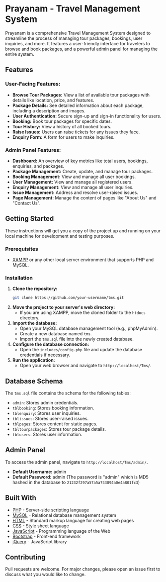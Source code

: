 # Prayanam - Travel Management System

Prayanam is a comprehensive Travel Management System designed to streamline the process of managing tour packages, bookings, user inquiries, and more. It features a user-friendly interface for travelers to browse and book packages, and a powerful admin panel for managing the entire system.

## Features

### User-Facing Features:
- **Browse Tour Packages:** View a list of available tour packages with details like location, price, and features.
- **Package Details:** See detailed information about each package, including a description and images.
- **User Authentication:** Secure sign-up and sign-in functionality for users.
- **Booking:** Book tour packages for specific dates.
- **Tour History:** View a history of all booked tours.
- **Raise Issues:** Users can raise tickets for any issues they face.
- **Enquiry Form:** A form for users to make inquiries.

### Admin Panel Features:
- **Dashboard:** An overview of key metrics like total users, bookings, enquiries, and packages.
- **Package Management:** Create, update, and manage tour packages.
- **Booking Management:** View and manage all user bookings.
- **User Management:** View and manage all registered users.
- **Enquiry Management:** View and manage all user inquiries.
- **Issue Management:** Address and resolve user-raised issues.
- **Page Management:** Manage the content of pages like "About Us" and "Contact Us".

## Getting Started

These instructions will get you a copy of the project up and running on your local machine for development and testing purposes.

### Prerequisites

- [XAMPP](https://www.apachefriends.org/index.html) or any other local server environment that supports PHP and MySQL.

### Installation

1. **Clone the repository:**
   ```bash
   git clone https://github.com/your-username/tms.git
   ```
2. **Move the project to your server's web directory:**
   - If you are using XAMPP, move the cloned folder to the `htdocs` directory.
3. **Import the database:**
   - Open your MySQL database management tool (e.g., phpMyAdmin).
   - Create a new database named `tms`.
   - Import the `tms.sql` file into the newly created database.
4. **Configure the database connection:**
   - Open the `includes/config.php` file and update the database credentials if necessary.
5. **Run the application:**
   - Open your web browser and navigate to `http://localhost/Tms/`.

## Database Schema

The `tms.sql` file contains the schema for the following tables:

- `admin`: Stores admin credentials.
- `tblbooking`: Stores booking information.
- `tblenquiry`: Stores user inquiries.
- `tblissues`: Stores user-raised issues.
- `tblpages`: Stores content for static pages.
- `tbltourpackages`: Stores tour package details.
- `tblusers`: Stores user information.

## Admin Panel

To access the admin panel, navigate to `http://localhost/Tms/admin/`.

- **Default Username:** admin
- **Default Password:** admin (The password is "admin" which is MD5 hashed in the database to `21232f297a57a5a743894a0e4a801fc3`)

## Built With

- [PHP](https://www.php.net/) - Server-side scripting language
- [MySQL](https://www.mysql.com/) - Relational database management system
- [HTML](https://developer.mozilla.org/en-US/docs/Web/HTML) - Standard markup language for creating web pages
- [CSS](https://developer.mozilla.org/en-US/docs/Web/CSS) - Style sheet language
- [JavaScript](https://developer.mozilla.org/en-US/docs/Web/JavaScript) - Programming language of the Web
- [Bootstrap](https://getbootstrap.com/) - Front-end framework
- [jQuery](https://jquery.com/) - JavaScript library

## Contributing

Pull requests are welcome. For major changes, please open an issue first to discuss what you would like to change.